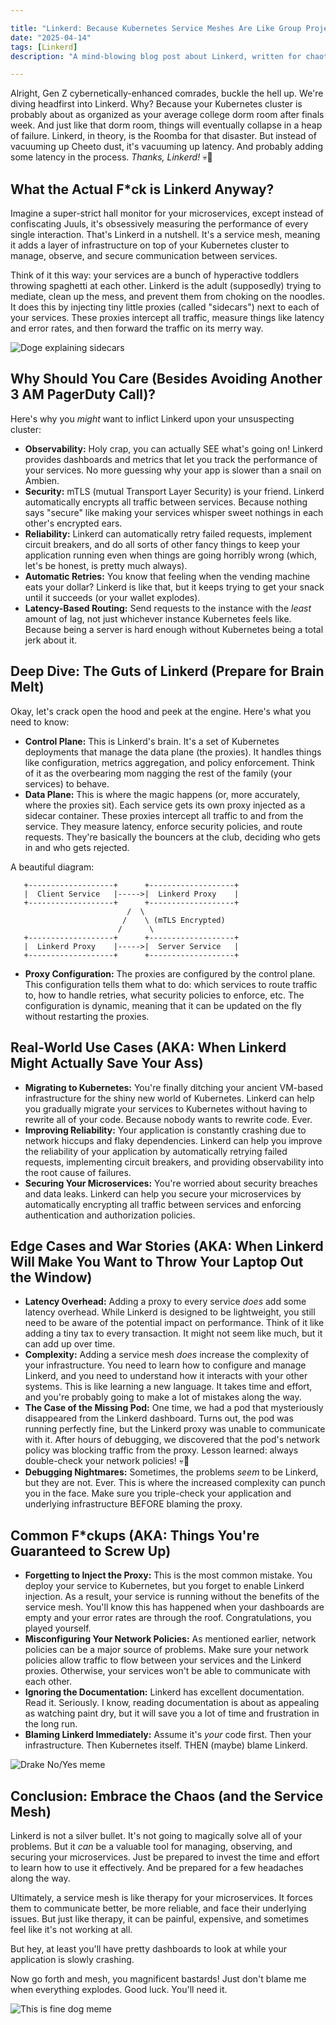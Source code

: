 ```yaml
---

title: "Linkerd: Because Kubernetes Service Meshes Are Like Group Projects, But With More Existential Dread"
date: "2025-04-14"
tags: [Linkerd]
description: "A mind-blowing blog post about Linkerd, written for chaotic Gen Z engineers. Prepare for existential dread and service mesh enlightenment (maybe)."

---
```


Alright, Gen Z cybernetically-enhanced comrades, buckle the hell up. We're diving headfirst into Linkerd. Why? Because your Kubernetes cluster is probably about as organized as your average college dorm room after finals week. And just like that dorm room, things will eventually collapse in a heap of failure. Linkerd, in theory, is the Roomba for that disaster. But instead of vacuuming up Cheeto dust, it's vacuuming up latency. And probably adding some latency in the process. *Thanks, Linkerd!* 💀🙏

## What the Actual F\*ck is Linkerd Anyway?

Imagine a super-strict hall monitor for your microservices, except instead of confiscating Juuls, it's obsessively measuring the performance of every single interaction. That's Linkerd in a nutshell. It's a service mesh, meaning it adds a layer of infrastructure on top of your Kubernetes cluster to manage, observe, and secure communication between services.

Think of it this way: your services are a bunch of hyperactive toddlers throwing spaghetti at each other. Linkerd is the adult (supposedly) trying to mediate, clean up the mess, and prevent them from choking on the noodles. It does this by injecting tiny little proxies (called "sidecars") next to each of your services. These proxies intercept all traffic, measure things like latency and error rates, and then forward the traffic on its merry way.

![Doge explaining sidecars](https://i.imgflip.com/33y92b.jpg)

## Why Should You Care (Besides Avoiding Another 3 AM PagerDuty Call)?

Here's why you *might* want to inflict Linkerd upon your unsuspecting cluster:

*   **Observability:** Holy crap, you can actually SEE what's going on! Linkerd provides dashboards and metrics that let you track the performance of your services. No more guessing why your app is slower than a snail on Ambien.
*   **Security:** mTLS (mutual Transport Layer Security) is your friend. Linkerd automatically encrypts all traffic between services. Because nothing says "secure" like making your services whisper sweet nothings in each other's encrypted ears.
*   **Reliability:** Linkerd can automatically retry failed requests, implement circuit breakers, and do all sorts of other fancy things to keep your application running even when things are going horribly wrong (which, let's be honest, is pretty much always).
*   **Automatic Retries:** You know that feeling when the vending machine eats your dollar? Linkerd is like that, but it keeps trying to get your snack until it succeeds (or your wallet explodes).
*   **Latency-Based Routing:** Send requests to the instance with the *least* amount of lag, not just whichever instance Kubernetes feels like. Because being a server is hard enough without Kubernetes being a total jerk about it.

## Deep Dive: The Guts of Linkerd (Prepare for Brain Melt)

Okay, let's crack open the hood and peek at the engine. Here's what you need to know:

*   **Control Plane:** This is Linkerd's brain. It's a set of Kubernetes deployments that manage the data plane (the proxies). It handles things like configuration, metrics aggregation, and policy enforcement. Think of it as the overbearing mom nagging the rest of the family (your services) to behave.
*   **Data Plane:** This is where the magic happens (or, more accurately, where the proxies sit). Each service gets its own proxy injected as a sidecar container. These proxies intercept all traffic to and from the service. They measure latency, enforce security policies, and route requests. They're basically the bouncers at the club, deciding who gets in and who gets rejected.

A beautiful diagram:

```ascii
   +-------------------+      +-------------------+
   |  Client Service   |----->|  Linkerd Proxy    |
   +-------------------+      +-------------------+
                          /  \
                         /    \ (mTLS Encrypted)
                        /      \
   +-------------------+      +-------------------+
   |  Linkerd Proxy    |----->|  Server Service   |
   +-------------------+      +-------------------+
```

*   **Proxy Configuration:** The proxies are configured by the control plane. This configuration tells them what to do: which services to route traffic to, how to handle retries, what security policies to enforce, etc. The configuration is dynamic, meaning that it can be updated on the fly without restarting the proxies.

## Real-World Use Cases (AKA: When Linkerd Might Actually Save Your Ass)

*   **Migrating to Kubernetes:** You're finally ditching your ancient VM-based infrastructure for the shiny new world of Kubernetes. Linkerd can help you gradually migrate your services to Kubernetes without having to rewrite all of your code. Because nobody wants to rewrite code. Ever.
*   **Improving Reliability:** Your application is constantly crashing due to network hiccups and flaky dependencies. Linkerd can help you improve the reliability of your application by automatically retrying failed requests, implementing circuit breakers, and providing observability into the root cause of failures.
*   **Securing Your Microservices:** You're worried about security breaches and data leaks. Linkerd can help you secure your microservices by automatically encrypting all traffic between services and enforcing authentication and authorization policies.

## Edge Cases and War Stories (AKA: When Linkerd Will Make You Want to Throw Your Laptop Out the Window)

*   **Latency Overhead:** Adding a proxy to every service *does* add some latency overhead. While Linkerd is designed to be lightweight, you still need to be aware of the potential impact on performance. Think of it like adding a tiny tax to every transaction. It might not seem like much, but it can add up over time.
*   **Complexity:** Adding a service mesh *does* increase the complexity of your infrastructure. You need to learn how to configure and manage Linkerd, and you need to understand how it interacts with your other systems. This is like learning a new language. It takes time and effort, and you're probably going to make a lot of mistakes along the way.
*   **The Case of the Missing Pod:** One time, we had a pod that mysteriously disappeared from the Linkerd dashboard. Turns out, the pod was running perfectly fine, but the Linkerd proxy was unable to communicate with it. After hours of debugging, we discovered that the pod's network policy was blocking traffic from the proxy. Lesson learned: always double-check your network policies! 💀🙏
*   **Debugging Nightmares:** Sometimes, the problems *seem* to be Linkerd, but they are not. Ever. This is where the increased complexity can punch you in the face. Make sure you triple-check your application and underlying infrastructure BEFORE blaming the proxy.

## Common F\*ckups (AKA: Things You're Guaranteed to Screw Up)

*   **Forgetting to Inject the Proxy:** This is the most common mistake. You deploy your service to Kubernetes, but you forget to enable Linkerd injection. As a result, your service is running without the benefits of the service mesh. You'll know this has happened when your dashboards are empty and your error rates are through the roof. Congratulations, you played yourself.
*   **Misconfiguring Your Network Policies:** As mentioned earlier, network policies can be a major source of problems. Make sure your network policies allow traffic to flow between your services and the Linkerd proxies. Otherwise, your services won't be able to communicate with each other.
*   **Ignoring the Documentation:** Linkerd has excellent documentation. Read it. Seriously. I know, reading documentation is about as appealing as watching paint dry, but it will save you a lot of time and frustration in the long run.
*   **Blaming Linkerd Immediately:** Assume it's *your* code first. Then your infrastructure. Then Kubernetes itself. THEN (maybe) blame Linkerd.

![Drake No/Yes meme](https://i.imgflip.com/2vjtxw.jpg)

## Conclusion: Embrace the Chaos (and the Service Mesh)

Linkerd is not a silver bullet. It's not going to magically solve all of your problems. But it *can* be a valuable tool for managing, observing, and securing your microservices. Just be prepared to invest the time and effort to learn how to use it effectively. And be prepared for a few headaches along the way.

Ultimately, a service mesh is like therapy for your microservices. It forces them to communicate better, be more reliable, and face their underlying issues. But just like therapy, it can be painful, expensive, and sometimes feel like it's not working at all.

But hey, at least you'll have pretty dashboards to look at while your application is slowly crashing.

Now go forth and mesh, you magnificent bastards! Just don't blame me when everything explodes. Good luck. You'll need it.

![This is fine dog meme](https://i.imgflip.com/4kmpsg.jpg)
